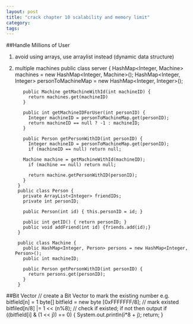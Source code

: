 ```yaml
---
layout: post
title: "crack chapter 10 scalability and memory limit"
category:
tags:
---
```

##Handle Millions of User
1. avoid using arrays, use arraylist instead (dynamic data structure)
2. multiple machines
        public class server {
          HashMap<Integer, Machine> machines = new HashMap<Integer, Machine>();
          HashMap<Integer, Integer> personToMachineMap = new HashMap<Integer, Integer>();

          public Machine getMachineWithId(int machineID) {
            return machines.get(machineID)
          }
          
          public int getMachineIDForUser(int personID) {
            Integer machineID = personToMachineMap.get(personID);
            return machineID == null ? -1 : machineID;
          }
          
          public Person getPersonWithID(int personID) {
            Integer machineID = personToMachineMap.get(personID);
            if (machineID == null) return null;
        
          Machine machine = getMachineWithId(machineID);
            if (machine == null) return null;

            return machine.getPersonWithID(personID);
          }
        }
        public class Person {
          private ArrayList<Integer> friendIDs;
          private int personID;
          
          public Person(int id) { this.personID = id; }
          
          public int getID() { return personID; }
          public void addFriend(int id) {friends.add(id);}
        }
         
        public class Machine {
          public HashMap<Integer, Person> persons = new HashMap<Integer, Person>();
          public int machineID;

          public Person getPersonWithID(int personID) {
            return persons.get(personID);
          }
        }

##Bit Vector
  // create a Bit Vector to mark the existing number e.g. bitfield[n] = 1
  byte[] bitfield = new byte [0xFFFFFFF/8];
  // mark existed
  bitfiled[n/8] |= 1 << (n%8);
  // check if existed; if not then output
  if ((bitfield[i] & (1 << j)) == 0) {
    System.out.println(i*8 + j);
    return;
  }
